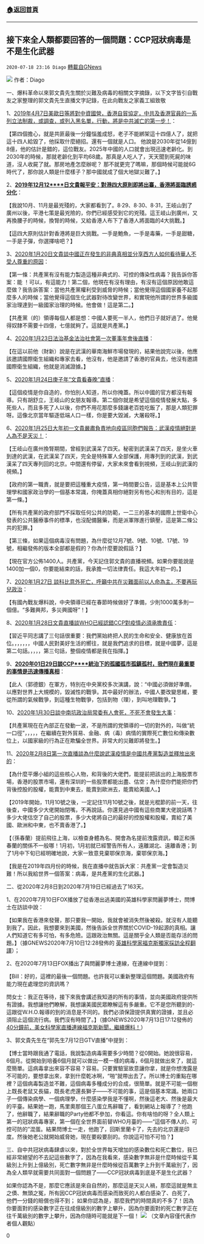 ###  [:house:返回首頁](https://github.com/ourhimalayas/txt)
---

## 接下來全人類都要回答的一個問題：CCP冠狀病毒是不是生化武器
`2020-07-18 23:16 Diago` [轉載自GNews](https://gnews.org/zh-hant/269153/)

![](https://s3.amazonaws.com/gnews-media-offload/wp-content/uploads/2020/07/18231117/%E5%B0%81%E9%9D%A2-29.jpg)
作者：Diago

一、爆料革命以來郭文貴先生關於災難及病毒的相關文字摘錄，以下文字皆引自戰友之家整理的郭文貴先生直播文字記錄，在此向戰友之家義工組致敬

1、[2019年4月7日美歐日等將對中資國營，香港自貿協定，中共及香港官員的一系列立法制裁，或調查，或列入黑名單，行動，將是中共滅亡的第一步！](https://littleantvoice.blogspot.com/2019/04/201947.html)：

【第四個擔心，就是共匪最後一分鐘惱羞成怒，老子不能綁架這十四億人了，就把這十四人給毀了，他採取什麼絕招。還有一個就是人口。 他說是2030年從14億到8億，他的估計是錯的，這位戰友。2025年中國的人口就會出現迅速老齡化。到2030年的時候，那就老齡化到平均68歲。那真是人吃人了，天天聞到死屍的味道，沒人收屍了就。那房地產怎麼辦呢？ 那不就更完了嗎嘛，那個時候可能就6G時代了，那你說人類是什麼樣子？那中國就成了個大地獄災難了。】

2、[**2019****年****12****月****12****日文貴報平安：對港四大原則即將出臺，香港將面臨誘惑分化**](https://livestream.com/accounts/27235681/events/8197481/videos/199850403)：

【我說10月、11月是最兇殘的，大家都看到了。8·29、8·30、8·31，王岐山到了廣州以後，平港七策是最兇險的，你們已經感受到它的兇殘。這王岐山到廣州，又再換腰子的時候，換腎的時候，又給香港人布下了香港人將面臨的4大挑戰。】

【這四大原則估計對香港將是巨大挑戰。一手是鮑魚，一手是毒藥，一手是甜糖，一手是子彈，你選擇啥吧？】

3、[2020年1月20日文貴談中國正在發生的非典真相並分享西方人如何看待華人不受人尊重的原因](https://livestream.com/accounts/27235681/events/8197481/videos/200965130)：

【第一條：共產黨有沒有能力製造這種非典式的、可控的傳染性病毒？我告訴你答案：能 ！可以，有這能力！第二個，他現在有沒有理由，有沒有這個原因他敢這麼做？我告訴答案：當他共產黨權利受到威脅的時候；當他覺得這個國家養不起那麼多人的時候；當他覺得這個生化武器對待改變世界，和實現他所謂的世界多級國家治理達到一級國家治理的時候。他會做！這是第二。】

【共產黨（的）領導每個人都是想：中國人要死一半人，他們日子就好過了。他覺得奴隸不需要十四億，七億就夠了。這就是共產黨。】

4、[2020年1月23日法治基金法治社會第一次董事年會後直播](https://livestream.com/accounts/27235681/events/8197481/videos/201098915)：

【在這以前他（財新）說是在武漢的華南海鮮市場發現的，結果他說完以後，他應該邀請國際衛生組織和專家去看，他沒有，他是邀請了香港的官員去，他沒有邀請國際衛生組織，他就是消滅證據。】

5、[2020年1月24日庚子年“文貴看春晚”直播](https://livestream.com/accounts/27235681/events/8197481/videos/201117307)：

【這個疫情是你自造的，你怕別人知道，所以你掩蓋。所以中國的官方都沒有報導。只有胡舒立，王岐山的女朋友報導。第二個你就是希望這個疫情發展大點，多死些人，而且多死了人以後，你們不用花那麼多錢讓老百姓吃飯了，那是人類犯罪呀。這像北京當年驅逐低端人口一樣，你是要大毀滅，大屠殺呀。】

6、[2020年1月25日大年初一文貴嚴肅負責地向疫區同胞們報告：武漢疫情絕對是人為不是天災！](https://livestream.com/accounts/27235681/events/8197481/videos/201171695)：

【王岐山在廣州換腎期間，曾經到武漢呆了四天。秘密到武漢呆了四天，是坐火車到達的武漢，在武漢呆了四天，完全是特殊軍人全部保護，用專列到的武漢，到武漢呆了四天專列回的北京。中間還有停留，大家未來會看到視頻，王岐山到武漢的視頻。】

【政府的第一職責，就是要把這種重大疫情，第一時間要公告，這是基本上公共管理學和國家政治學的一個基本常識，你掩蓋真相你絕對另有他心和別有目的，這是第一條。】

【所有共產黨的政府部門不採取任何公共的防範，一二三的基本的國際上世衛中心發表的公共醫療事件的標準，也沒配備醫藥，而是派軍隊進行鎮壓，這是第二條公共的犯罪。】

【第三條，如果這個病毒沒有問題，為什麼從12月7號、9號、10號、17號、19號，相繼發佈的版本全部都是假的？你為什麼要說假話？】

【現在官方公佈1400人。共產黨，今天記住郭文貴的直播視頻。如果你要能說是1400加一個0，你要能結束的話，我承擔一切法律責任。我這大年初一的。】

7、[2020年1月27日 談科比意外死亡，呼籲中共在災難面前以人命為主，不要再玩兒政治](https://livestream.com/accounts/27235681/events/8197481/videos/201256736)：

【有國內戰友爆料說，中央領導已經在春節時候做好了準備，少則1000萬多則一個億。“多難興邦，多災興國呀”！】

8、[2020年1月28日文貴直播談WHO已經認錯CCP對疫情必須承擔責任](https://livestream.com/accounts/27235681/events/8197481/videos/201289194)：

【習近平同志講了三句話很重要：我們黨始終把人民的生命和安全、健康放在首位。，，，，，，中國人民對美好生活的嚮往，就是我們追求的目標，就是中國夢，這是第二句話。，，，，第三句話，整個疫情都是我在指揮。】

9、[**2020****年****01****日****29****日談****CCP****統治下的孤國孤市孤鎮孤村，我們現在最重要的事情是迅速傳播真相**](https://livestream.com/accounts/27235681/events/8197481/videos/201320803)：

【此人（郭德銀）在軍方，特別在中央黨校多次演講，說：“中國必須做好準備，以應對世界上大規模的，毀滅性的戰爭。其中最好的辦法，中國人要改變思維，要從所謂的氣候戰爭，到這種生物戰爭，包括到物（理），到叫地理戰爭。”】

10、[2020年1月30日談中南坑政治局常委有人會死，不死不會發生大事](https://livestream.com/accounts/27235681/events/8197481/videos/201368929)：

【共產黨現在在內部正在發動一波，不是所謂的党領導的一切的對外的，叫做“統一口徑”，，，，，在繼續在對外貿易、金融、病（毒）病情的實際死亡數位和傳染數位上，以國家級的行為正在欺騙全世界。非常大的災難即將發生。】

11、[2020年2月8日第一次直播談為什麼說武漢疫情是中國共產黨製造並釋放出來的](https://livestream.com/accounts/27235681/events/8197481/videos/201694366)：

【為什麼平爆小組的這些核心人物，和背後的大佬們，能提前把該出的上海股票市場，香港的股票市場，還有深圳的一些股票都能出盡、估空；為什麼你們能把你們背後控股的股權，能賣到中東去，能賣到歐洲去，能賣給美國人。】

【2019年開始，11月10號之後，一定記住11月10號之後，就是光棍節的前一天，往後查，中國多少大佬開始閉嘴，不再說話。你還見過中國有這些商業大佬說話嗎？多少大佬估空了自己的股票，多少大佬將自己的最好的控股權和股權，賣給了美國、歐洲和中東，也不賣香港了。】

【（孫春蘭）提前飛往上海，以檢查身體為名、開會為名提前洩露資訊，韓正和孫春蘭的關係不一般哪！1月初，1月初就已經警告所有人，遠離湖北、遠離香港；到了1月中下旬已經明確地說，大家一致意見棄鄂保京海，棄鄂保京海。】

【我是在2019年四月份的時候，我在直播中就告訴大家：共產黨一定會製造災難！所以我給世界一個答案：病毒，是共產黨的生化武器。】

二、從2020年2月8日到2020年7月19日已經過去了163天。

1、在2020年7月10日FOX播放了從香港出逃美國的英雄科學家閆麗夢博士，閆博士在訪談中說：

【如果我在香港來發聲，那只要我一開始，我就會被消失然後被殺。就沒有人能聽到我了。因此，我想要來到美國，然後告訴全世界關於COVID-19起源的真相。讓人們知道它有多可怕，有多危險。這跟政治無關。這是關乎全人類是否能存活的問題。】（據GNEWS2020年7月10日12:28發佈的 [英雄科學家福克斯獨家採訪全程翻譯](https://gnews.org/zh-hans/259466/)）；

2、在2020年7月13日FOX播出了與閆麗夢博士連線，在連線中提到：

【Bill：好的，這裡的最後一個問題。也許我可以重新整理這個問題。美國政府有能力現在處理您的資訊嗎？

閆女士：我正在等待，接下來我會講述我知道的所有的事情，並向美國政府提供所有證據。我想讓他們瞭解，我想讓美國民眾瞭解這有多嚴重。它不是您所聽到的-這跟從W.H.O.報導的到的消息是不同的。我們必須保證提供真實的證據，並且必須阻止這個流行病。我們沒有時間了。】（據GNEWS2020年7月13日17:12發佈的[40分鐘前，美女科學家直播連線福克斯新聞，繼續爆料！](https://gnews.org/zh-hans/264093/)）

3、郭文貴先生在“郭先生7月12日GTV直播”中提到：

【博士當時跟我通了電話，我說製造病毒需要多少時間？從0開始。她說很容易，6個月。從開始到培養6個月就可以做出一模一樣的病毒，6個月就做出來了，就這麼簡單。這病毒拿出來容不容易？容易。只要實驗室故意讓你拿，就是你想洩露是不可能的，要想拿出來，拿到什麼乾冰啊，“啪”就帶出去了。所以博士的重點在哪裡？這個病毒製造並不難，這個病毒多種成分的合成，很簡單。就是不可能一個樹上既長老鼠又長貓，既長老虎還長獅子——不可能的事，這是個基本常識。她兩口子一個傳染病學、一個病理學，什麼感染學我是不懂啊，然後這老大、然後是最大的平臺。結果她一跑，馬里奧那個王八蛋立馬辭職了，看到網站上報導了？他跑了，他辭職了，結果辭職的Party他都不參加，你看這。你有啥怕的呀？全人類上第一的冠狀病毒專家，第一個在全世界面前替WHO月臺的——“這個不傳人的、可控可防的”混蛋。結果閆博士一走，他跑了，回斯里蘭卡了，先去的北京還是印度。然後她老公就開始威脅她，現在要殺要刮的。你說這可怕不可怕？】

三、自中共冠狀病毒肆虐以來，對於全世界每天增加的感染數位和死亡數位，我已經非常絕望的不去記這些數字了，因為在我看來，感染數字無非是什麼時候從千萬級別上升到上億級別，死亡數字無非是什麼時候從百萬數字上升到千萬級別了，因為全人類早就需要共同面對一個問題了——CCP冠狀病毒到底是不是生化武器？

如果你認為不是，那麼它應該是來自自然的，那麼這是天災人禍，那麼這就是無主之債、無頭之冤，所有因CCP冠狀病毒而感染而致死的人都白感染了、白死了，他們一分錢的賠償也得不到； 如果你認為是，那麼我們的時間真的不多了！因為你要面對的感染數字正在往成億級別的數字上攀升，因為你要面對的死亡數字正在往千萬級別的數字上攀升，因為你隨時可能就是下一個！
![](https://s3.amazonaws.com/gnews-media-offload/wp-content/uploads/2020/07/18231158/Ec81FD6UwAA_aSq.jpg)
（文章內容僅代表作者個人觀點）

0
